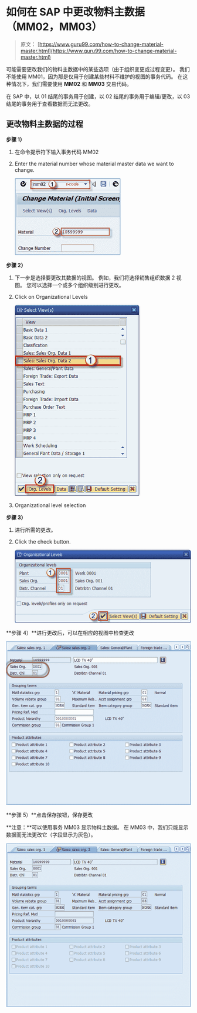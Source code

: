 # 如何在 SAP 中更改物料主数据（MM02，MM03）

> 原文： [https://www.guru99.com/how-to-change-material-master.html](https://www.guru99.com/how-to-change-material-master.html)

可能需要更改我们的物料主数据中的某些选项（由于组织变更或过程变更）。 我们不能使用 MM01，因为那是仅用于创建某些材料不维护的视图的事务代码。 在这种情况下，我们需要使用 **MM02** 和 **MM03** 交易代码。

在 SAP 中，以 01 结尾的事务用于创建，以 02 结尾的事务用于编辑/更改，以 03 结尾的事务用于查看数据而无法更改。

## 更改物料主数据的过程

**步骤 1）**

1.  在命令提示符下输入事务代码 MM02
2.  Enter the material number whose material master data we want to change.

    ![How to Change Material Master Data (MM02, MM03) in SAP](img/3d4f95dade5e63dd9a77879ef0e859d1.png)

**步骤 2）**

1.  下一步是选择要更改其数据的视图。 例如，我们将选择销售组织数据 2 视图。 您可以选择一个或多个组织级别进行更改。
2.  Click on Organizational Levels

    ![How to Change Material Master Data (MM02, MM03) in SAP](img/5cf01f265673cc320e2f7b43c06712e9.png)

3.  Organizational level selection

**步骤 3）**

1.  进行所需的更改。
2.  Click the check button.

    ![](img/f1a599d59917c2abee3b624f6f02429e.png)

**步骤 4）**进行更改后，可以在相应的视图中检查更改

![](img/609e4711821ddcf787f2eb10e2ed85f2.png)

**步骤 5）**点击保存按钮，保存更改

**注意：**可以使用事务 MM03 显示物料主数据。 在 MM03 中，我们只能显示数据而无法更改它（字段显示为灰色）。

![](img/95325e7811ae800551d3d956a9e5e30a.png)
